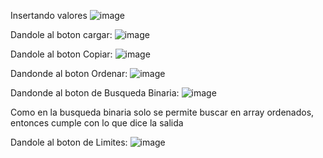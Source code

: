 
Insertando valores
![image](https://github.com/user-attachments/assets/02cb595f-f53d-4918-ad14-baecfbff4b0f)

Dandole al boton cargar:
![image](https://github.com/user-attachments/assets/102bc766-cbe1-4b38-b5d3-31176f83a49c)

Dandole al boton Copiar:
![image](https://github.com/user-attachments/assets/e2687e06-5494-4ecc-aee6-62111f777e0e)

Dandonde al boton Ordenar:
![image](https://github.com/user-attachments/assets/cbd8c406-5c2a-4e99-b803-e4bbc1d5559d)

Dandonde al boton de Busqueda Binaria:
![image](https://github.com/user-attachments/assets/a9363ade-ebcf-46e6-b584-38485621d8c6)

Como en la busqueda binaria solo se permite buscar en array ordenados, entonces cumple con lo que dice la salida

Dandole al boton de Limites:
![image](https://github.com/user-attachments/assets/a82169f5-7bd9-442b-a557-6dfa91bf29d9)

